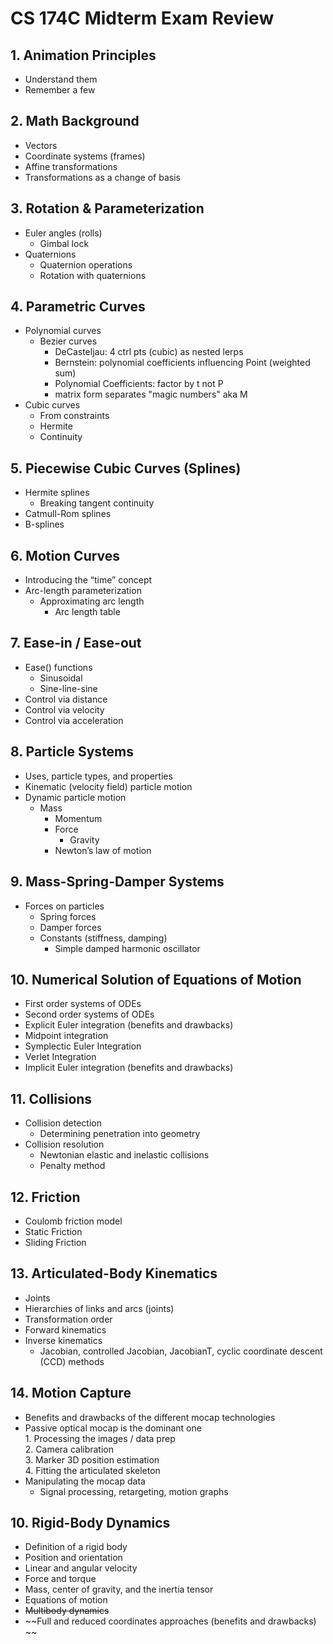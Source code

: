 # CS 174C Midterm Exam Review  

## 1. Animation Principles  
- Understand them  
- Remember a few  

## 2. Math Background  
- Vectors  
- Coordinate systems (frames)  
- Affine transformations  
- Transformations as a change of basis  

## 3\. Rotation & Parameterization
  - Euler angles (rolls)  
	  - Gimbal lock  
  - Quaternions  
	  - Quaternion operations  
	  - Rotation with quaternions  
## 4. Parametric Curves  
- Polynomial curves  
	- Bezier curves 
		- DeCasteljau: 4 ctrl pts (cubic) as nested lerps
		- Bernstein: polynomial coefficients influencing Point (weighted sum)
		- Polynomial Coefficients: factor by t not P
		- matrix form separates "magic numbers" aka M
- Cubic curves  
	- From constraints  
	- Hermite  
  - Continuity  

## 5\. Piecewise Cubic Curves (Splines)
  - Hermite splines  
	  - Breaking tangent continuity  
  - Catmull-Rom splines  
  - B-splines  

## 6. Motion Curves  
- Introducing the “time” concept  
- Arc-length parameterization  
	- Approximating arc length  
		- Arc length table  

## 7\. Ease-in / Ease-out  
  - Ease() functions  
	  - Sinusoidal  
	  - Sine-line-sine  
  - Control via distance  
  - Control via velocity  
  - Control via acceleration  

## 8. Particle Systems  
- Uses, particle types, and properties  
- Kinematic (velocity field) particle motion  
- Dynamic particle motion  
	- Mass  
		- Momentum  
	  - Force 
		  - Gravity  
	  - Newton’s law of motion  

## 9. Mass-Spring-Damper Systems  
  - Forces on particles
	  - Spring forces 
	  - Damper forces  
	  - Constants (stiffness, damping)  
		  - Simple damped harmonic oscillator  

## 10. Numerical Solution of Equations of Motion  
- First order systems of ODEs  
- Second order systems of ODEs  
- Explicit Euler integration (benefits and drawbacks)  
- Midpoint integration  
- Symplectic Euler Integration  
- Verlet Integration  
- Implicit Euler integration (benefits and drawbacks)  

## 11. Collisions  
  - Collision detection  
	  - Determining penetration into geometry  
  - Collision resolution  
	  - Newtonian elastic and inelastic collisions  
	  - Penalty method  

## 12. Friction  
- Coulomb friction model  
- Static Friction  
- Sliding Friction  

## 13. Articulated-Body Kinematics  
- Joints  
- Hierarchies of links and arcs (joints)  
- Transformation order  
- Forward kinematics  
- Inverse kinematics  
	- Jacobian, controlled Jacobian, JacobianT, cyclic coordinate descent (CCD) methods  

## 14. Motion Capture  
- Benefits and drawbacks of the different mocap technologies  
- Passive optical mocap is the dominant one  
	  1. Processing the images / data prep  
	  2. Camera calibration  
	  3. Marker 3D position estimation  
	  4. Fitting the articulated skeleton  
- Manipulating the mocap data  
	- Signal processing, retargeting, motion graphs  

## 10. Rigid-Body Dynamics  
- Definition of a rigid body  
- Position and orientation  
- Linear and angular velocity  
- Force and torque  
- Mass, center of gravity, and the inertia tensor  
- Equations of motion  
- ~~Multibody dynamics~~  
- ~~Full and reduced coordinates approaches (benefits and drawbacks)  ~~
